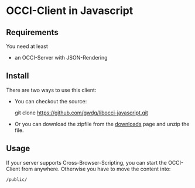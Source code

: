 # OCCI-Client in Javascript


## Requirements


You need at least

* an OCCI-Server with JSON-Rendering

## Install
There are two ways to use this client:

* You can checkout the source: 

    git clone https://github.com/gwdg/libocci-javascript.git
		
		
* Or you can download the zipfile from the [downloads](https://github.com/gwdg/libocci-javascript/zipball/master) page and unzip the file. 

## Usage

If your server supports Cross-Browser-Scripting, you can start the OCCI-Client from anywhere.
Otherwise you have to move the content into:
    
    /public/
